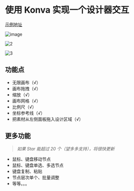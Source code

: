 # 使用 Konva 实现一个设计器交互

[示例地址](https://xachary.github.io/konva-designer-sample/)

![image](https://github.com/xachary/konva-designer-sample/assets/16830398/4a995eb9-5756-4ec4-a02d-f3a5eb21189a)

![2](https://github.com/xachary/konva-designer-sample/assets/16830398/e43cc89c-c543-4c22-a029-db867ad8502d)

![3](https://github.com/xachary/konva-designer-sample/assets/16830398/3f7f57d7-152b-4131-8cbd-5d94b553df4c)

## 功能点

- 无限画布（√）
- 画布拖拽（√）
- 缩放（√）
- 画布网格（√）
- 比例尺（√）
- 坐标参考线（√）
- 把素材从左侧面板拖入设计区域（√）

## 更多功能

> _如果 Star 能超过 20 个（望多多支持），将很快更新_

- 鼠标、键盘移动节点
- 鼠标、键盘单选、多选节点
- 键盘复制、粘贴
- 节点层次单个、批量调整
- 等等。。。

